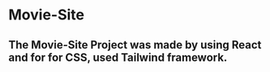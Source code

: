 # Movie-Site
## The Movie-Site Project was made by using React and for for CSS, used Tailwind framework.
